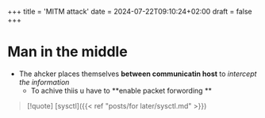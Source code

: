 +++
title = 'MITM attack'
date = 2024-07-22T09:10:24+02:00
draft = false
+++

# Man in the middle 
- The ahcker places themselves **between communicatin host** to *intercept the information*
	- To achive thiis u have to **enable packet forwording ** 

>[!quote] [sysctl]({{< ref "posts/for later/sysctl.md" >}})
